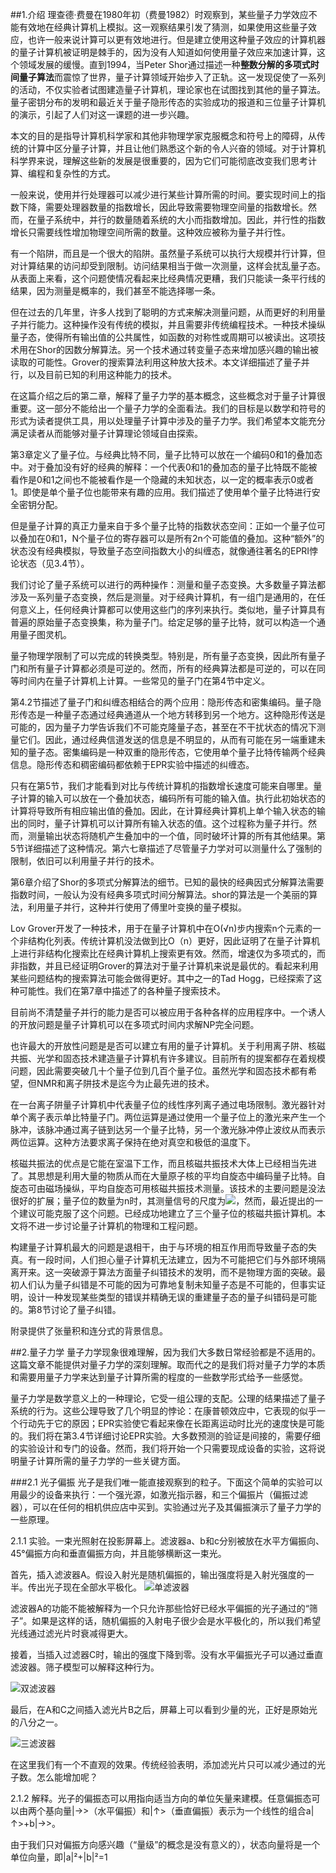 ##1.介绍
理查德·费曼在1980年初（费曼1982）时观察到，某些量子力学效应不能有效地在经典计算机上模拟。这一观察结果引发了猜测，如果使用这些量子效应，也许一般来说计算可以更有效地进行。但是建立使用这种量子效应的计算机器的量子计算机被证明是棘手的，因为没有人知道如何使用量子效应来加速计算，这个领域发展的缓慢。直到1994，当Peter Shor通过描述一种**整数分解的多项式时间量子算法**而震惊了世界，量子计算领域开始步入了正轨。这一发现促使了一系列的活动，不仅实验者试图建造量子计算机，理论家也在试图找到其他的量子算法。量子密钥分布的发明和最近关于量子隐形传态的实验成功的报道和三位量子计算机的演示，引起了人们对这一课题的进一步兴趣。

本文的目的是指导计算机科学家和其他非物理学家克服概念和符号上的障碍，从传统的计算中区分量子计算，并且让他们熟悉这个新的令人兴奋的领域。对于计算机科学界来说，理解这些新的发展是很重要的，因为它们可能彻底改变我们思考计算、编程和复杂性的方式。

一般来说，使用并行处理器可以减少进行某些计算所需的时间。要实现时间上的指数下降，需要处理器数量的指数增长，因此导致需要物理空间量的指数增长。然而，在量子系统中，并行的数量随着系统的大小而指数增加。因此，并行性的指数增长只需要线性增加物理空间所需的数量。这种效应被称为量子并行性。

有一个陷阱，而且是一个很大的陷阱。虽然量子系统可以执行大规模并行计算，但对计算结果的访问却受到限制。访问结果相当于做一次测量，这样会扰乱量子态。从表面上来看，这个问题使情况看起来比经典情况更糟，我们只能读一条平行线的结果，因为测量是概率的，我们甚至不能选择哪一条。

但在过去的几年里，许多人找到了聪明的方式来解决测量问题，从而更好的利用量子并行能力。这种操作没有传统的模拟，并且需要非传统编程技术。一种技术操纵量子态，使得所有输出值的公共属性，如函数的对称性或周期可以被读出。这项技术用在Shor的因数分解算法。另一个技术通过转变量子态来增加感兴趣的输出被读取的可能性。Grover的搜索算法利用这种放大技术。本文详细描述了量子并行，以及目前已知的利用这种能力的技术。

在这篇介绍之后的第二章，解释了量子力学的基本概念，这些概念对于量子计算很重要。这一部分不能给出一个量子力学的全面看法。我们的目标是以数学和符号的形式为读者提供工具，用以处理量子计算中涉及的量子力学。我们希望本文能充分满足读者从而能够对量子计算理论领域自由探索。

第3章定义了量子位。与经典比特不同，量子比特可以放在一个编码0和1的叠加态中。对于叠加没有好的经典的解释：一个代表0和1的叠加态的量子比特既不能被看作是0和1之间也不能被看作是一个隐藏的未知状态，以一定的概率表示0或者1。即使是单个量子位也能带来有趣的应用。我们描述了使用单个量子比特进行安全密钥分配。

但是量子计算的真正力量来自于多个量子比特的指数状态空间：正如一个量子位可以叠加在0和1，N个量子位的寄存器可以是所有2n个可能值的叠加。这种“额外”的状态没有经典模拟，导致量子态空间指数大小的纠缠态，就像通往著名的EPRI悖论状态（见3.4节）。

我们讨论了量子系统可以进行的两种操作：测量和量子态变换。大多数量子算法都涉及一系列量子态变换，然后是测量。对于经典计算机，有一组门是通用的，在任何意义上，任何经典计算都可以使用这些门的序列来执行。类似地，量子计算具有普遍的原始量子态变换集，称为量子门。给定足够的量子比特，就可以构造一个通用量子图灵机。

量子物理学限制了可以完成的转换类型。特别是，所有量子态变换，因此所有量子门和所有量子计算都必须是可逆的。然而，所有的经典算法都是可逆的，可以在同等时间内在量子计算机上计算。一些常见的量子门在第4节中定义。

第4.2节描述了量子门和纠缠态相结合的两个应用：隐形传态和密集编码。量子隐形传态是一种量子态通过经典通道从一个地方转移到另一个地方。这种隐形传送是可能的，因为量子力学告诉我们不可能克隆量子态，甚至在不干扰状态的情况下测量它们。因此，通过经典信道发送的信息是不明显的，从而有可能在另一端重建未知的量子态。密集编码是一种双重的隐形传态，它使用单个量子比特传输两个经典信息。隐形传态和稠密编码都依赖于EPR实验中描述的纠缠态。

只有在第5节，我们才能看到对比与传统计算机的指数增长速度可能来自哪里。量子计算的输入可以放在一个叠加状态，编码所有可能的输入值。执行此初始状态的计算将导致所有相应输出值的叠加。因此，在计算经典计算机上单个输入状态的输出的同时，量子计算机可以计算所有输入状态的值。这个过程称为量子并行。然而，测量输出状态将随机产生叠加中的一个值，同时破坏计算的所有其他结果。第5节详细描述了这种情况。第六七章描述了尽管量子力学对可以测量什么了强制的限制，依旧可以利用量子并行的技术。

第6章介绍了Shor的多项式分解算法的细节。已知的最快的经典因式分解算法需要指数时间，一般认为没有经典多项式时间分解算法。shor的算法是一个美丽的算法，利用量子并行，这种并行使用了傅里叶变换的量子模拟。

Lov Grover开发了一种技术，用于在量子计算机中在O(√n)步内搜索n个元素的一个非结构化列表。传统计算机没法做到比O（n）更好，因此证明了在量子计算机上进行非结构化搜索比在经典计算机上搜索更有效。然而，增速仅为多项式的，而非指数，并且已经证明Grover的算法对于量子计算机来说是最优的。看起来利用某些问题结构的搜索算法可能会做得更好。其中之一的Tad Hogg，已经探索了这种可能性。我们在第7章中描述了的各种量子搜索技术。

目前尚不清楚量子并行的能力是否可以被应用于各种各样的应用程序中。一个诱人的开放问题是量子计算机可以在多项式时间内求解NP完全问题。

也许最大的开放性问题是是否可以建立有用的量子计算机。关于利用离子阱、核磁共振、光学和固态技术建造量子计算机有许多建议。目前所有的提案都存在着规模问题，因此需要突破几十个量子位到几百个量子位。虽然光学和固态技术都有希望，但NMR和离子阱技术是迄今为止最先进的技术。

在一台离子阱量子计算机中代表量子位的线性序列离子通过电场限制。激光器针对单个离子表示单比特量子门。两位运算是通过使用一个量子位上的激光来产生一个脉冲，该脉冲通过离子链到达另一个量子比特，另一个激光脉冲停止波纹从而表示两位运算。这种方法要求离子保持在绝对真空和极低的温度下。

核磁共振法的优点是它能在室温下工作，而且核磁共振技术大体上已经相当先进了。其思想是利用大量的物质从而在大量原子核的平均自旋态中编码量子比特。自旋态可由磁场操纵，平均自旋态可用核磁共振技术测量。该技术的主要问题是没法很好的扩展；量子位的数量为n时，其测量信号的尺度为<img src="http://chart.googleapis.com/chart?cht=tx&chl= \frac{1}{2^{n}}" style="border:none;">，然而，最近提出的一个建议可能克服了这个问题。已经成功地建立了三个量子位的核磁共振计算机。本文将不进一步讨论量子计算机的物理和工程问题。

构建量子计算机最大的问题是退相干，由于与环境的相互作用而导致量子态的失真。有一段时间，人们担心量子计算机无法建立，因为不可能把它们与外部环境隔离开来。这一突破源于算法方面量子纠错技术的发明，而不是物理方面的突破。最初人们认为量子纠错是不可能的因为可靠地复制未知量子态是不可能的，但事实证明，设计一种发现某些类型的错误并精确无误的重建量子态的量子纠错码是可能的。第8节讨论了量子纠错。

附录提供了张量积和连分式的背景信息。

##2.量子力学
量子力学现象很难理解，因为我们大多数日常经验都是不适用的。这篇文章不能提供对量子力学的深刻理解。取而代之的是我们将对量子力学的本质和需要用量子力学来达到量子计算所需的程度的一些数学形式给予一些感觉。

量子力学是数学意义上的一种理论，它受一组公理的支配。公理的结果描述了量子系统的行为。这些公理导致了几个明显的悖论：在康普顿效应中，它表现的似乎一个行动先于它的原因；EPR实验使它看起来像在长距离运动时比光的速度快是可能的。我们将在第3.4节详细讨论EPR实验。大多数预测的验证是间接的，需要仔细的实验设计和专门的设备。然而，我们将开始一个只需要现成设备的实验，这将说明量子计算所需的量子力学的一些关键方面。

###2.1 光子偏振
光子是我们唯一能直接观察到的粒子。下面这个简单的实验可以用最少的设备来执行：一个强光源，如激光指示器，和三个偏振片（偏振过滤器），可以在任何的相机供应店中买到。实验通过光子及其偏振演示了量子力学的一些原理。

2.1.1 实验。一束光照射在投影屏幕上。滤波器a、b和c分别被放在水平方偏振向、45°偏振方向和垂直偏振方向，并且能够横断这一束光。

首先，插入滤波器A。假设入射光是随机偏振的，输出强度将是入射光强度的一半。传出光子现在全部水平极化。
![单滤波器](https://i.loli.net/2017/10/17/59e5bbf0eecdb.png)

滤波器A的功能不能被解释为一个只允许那些恰好已经水平偏振的光子通过的“筛子”。如果是这样的话，随机偏振的入射电子很少会是水平极化的，所以我们希望光线通过滤光片时衰减得更大。

接着，当插入过滤器C时，输出的强度下降到零。没有水平偏振光子可以通过垂直滤波器。筛子模型可以解释这种行为。

![双滤波器](https://i.loli.net/2017/10/17/59e5bdf4a31d7.png)

最后，在A和C之间插入滤光片B之后，屏幕上可以看到少量的光，正好是原始光的八分之一。

![三滤波器](https://i.loli.net/2017/10/17/59e5be6e40f91.png)

在这里我们有一个不直观的效果。传统经验表明，添加滤光片只可以减少通过的光子数。怎么能增加呢？

2.1.2 解释。光子的偏振态可以用指向适当方向的单位矢量来建模。任意偏振态可以由两个基向量|→>（水平偏振）和|↑>（垂直偏振）表示为一个线性的组合a|↑>+b|→>。

由于我们只对偏振方向感兴趣（“量级”的概念是没有意义的），状态向量将是一个单位向量，即|a|²+|b|²=1